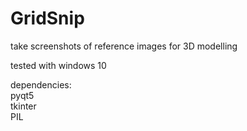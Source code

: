 # GridSnip<br>

take screenshots of reference images for 3D modelling<br>

tested with windows 10

dependencies:<br>
pyqt5<br>
tkinter<br>
PIL<br>
